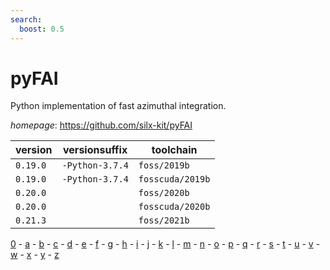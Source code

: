 ```yaml
---
search:
  boost: 0.5
---
```

# pyFAI

Python implementation of fast azimuthal integration.

*homepage*: <https://github.com/silx-kit/pyFAI>

version | versionsuffix | toolchain
--------|---------------|----------
``0.19.0`` | ``-Python-3.7.4`` | ``foss/2019b``
``0.19.0`` | ``-Python-3.7.4`` | ``fosscuda/2019b``
``0.20.0`` |  | ``foss/2020b``
``0.20.0`` |  | ``fosscuda/2020b``
``0.21.3`` |  | ``foss/2021b``

[0](../0/index.md) - [a](../a/index.md) - [b](../b/index.md) - [c](../c/index.md) - [d](../d/index.md) - [e](../e/index.md) - [f](../f/index.md) - [g](../g/index.md) - [h](../h/index.md) - [i](../i/index.md) - [j](../j/index.md) - [k](../k/index.md) - [l](../l/index.md) - [m](../m/index.md) - [n](../n/index.md) - [o](../o/index.md) - [p](../p/index.md) - [q](../q/index.md) - [r](../r/index.md) - [s](../s/index.md) - [t](../t/index.md) - [u](../u/index.md) - [v](../v/index.md) - [w](../w/index.md) - [x](../x/index.md) - [y](../y/index.md) - [z](../z/index.md)


